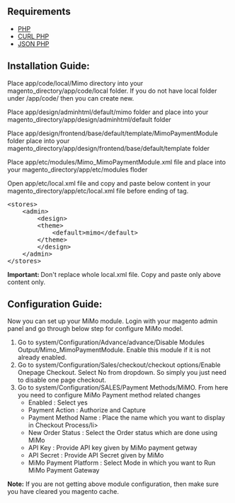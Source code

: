 ## Requirements
- [PHP](http://www.php.net/)
- [CURL PHP](http://php.net/manual/en/book.curl.php)
- [JSON PHP](http://php.net/manual/en/book.json.php)

## Installation Guide:

Place app/code/local/Mimo directory into your magento_directory/app/code/local folder. If you do not have local folder under /app/code/ then you can create new.

Place app/design/adminhtml/default/mimo folder and place into your magento_directory/app/design/adminhtml/default folder

Place app/design/frontend/base/default/template/MimoPaymentModule folder place into your magento_directory/app/design/frontend/base/default/template folder

Place app/etc/modules/Mimo_MimoPaymentModule.xml file and place into your magento_directory/app/etc/modules floder

Open app/etc/local.xml file and copy and paste below content in your magento_directory/app/etc/local.xml file before ending of </config> tag.

<pre>
&lt;stores&gt;
	&lt;admin&gt;
		&lt;design&gt;
		&lt;theme&gt;
			&lt;default&gt;mimo&lt;/default&gt;
		&lt;/theme&gt;
		&lt;/design&gt;
	&lt;/admin&gt;
&lt;/stores&gt;
</pre>

<strong>Important: </strong>
Don't replace whole local.xml file.
Copy and paste only above content only.


## Configuration Guide:

Now you can set up your MiMo module. Login with your magento admin panel and go through below step for configure MiMo model. 


<ol>
<li>Go to system/Configuration/Advance/advance/Disable Modules Output/Mimo_MimoPaymentModule. Enable this module if it is not already enabled.</li>
<li>Go to system/Configuration/Sales/checkout/checkout options/Enable Onepage Checkout. Select No from dropdown. So simply you just need to disable one page checkout.</li>
<li>Go to system/Configuration/SALES/Payment Methods/MiMO. From here you need to configure MiMo Payment method related changes
<ul>
<li>Enabled : Select yes</li>
<li>Payment Action : Authorize and Capture</li>
<li>Payment Method Name : Place the name which you want to display in Checkout Process/li>
<li>New Order Status : Select the Order status which are done using MiMo</li>
<li>API Key : Provide API key given by MiMo payment getway</li>
<li>API Secret : Provide API Secret given by MiMo</li>
<li>MiMo Payment Platform : Select Mode in which you want to Run MiMo Payment Gateway</li>
</ul>


</li>
</ol>

<strong>Note:</strong> If you are not getting above module configuration, then make sure you have cleared you magento cache.